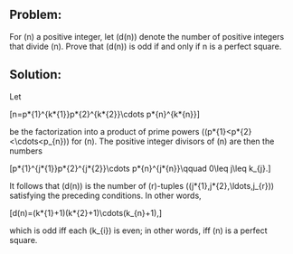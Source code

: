 ## Problem:

For \(n\) a positive integer, let \(d(n)\) denote the number of positive integers that divide \(n\). Prove that \(d(n)\) is odd if and only if n is a perfect square.

## Solution:

Let

\[n=p*{1}^{k*{1}}p*{2}^{k*{2}}\cdots p*{n}^{k*{n}}\]

be the factorization into a product of prime powers (\(p*{1}<p*{2}<\cdots<p\_{n}\)) for \(n\). The positive integer divisors of \(n\) are then the numbers

\[p*{1}^{j*{1}}p*{2}^{j*{2}}\cdots p*{n}^{j*{n}}\qquad 0\leq j\leq k\_{j}.\]

It follows that \(d(n)\) is the number of \(r\)-tuples \((j*{1},j*{2},\ldots,j\_{r})\) satisfying the preceding conditions. In other words,

\[d(n)=(k*{1}+1)(k*{2}+1)\cdots(k\_{n}+1),\]

which is odd iff each \(k\_{i}\) is even; in other words, iff \(n\) is a perfect square.
